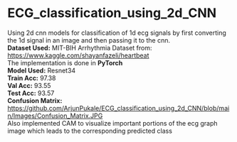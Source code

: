 # ECG_classification_using_2d_CNN
Using 2d cnn models for classification of 1d ecg signals by first converting the 1d signal in an image and then passing it to the cnn.
<br>
<b>Dataset Used:</b>  MIT-BIH Arrhythmia Dataset from: https://www.kaggle.com/shayanfazeli/heartbeat
<br>
The implementation is done in <b>PyTorch</b><br>
<b>Model Used:</b> Resnet34<br>
<b>Train Acc:</b> 97.38<br>
<b>Val Acc:</b> 93.55<br>
<b>Test Acc:</b> 93.57<br>
<b>Confusion Matrix:</b>
https://github.com/ArjunPukale/ECG_classification_using_2d_CNN/blob/main/Images/Confusion_Matrix.JPG
<br>
Also implemented CAM to visualize important portions of the ecg graph image which leads to the corresponding predicted class
<br>

